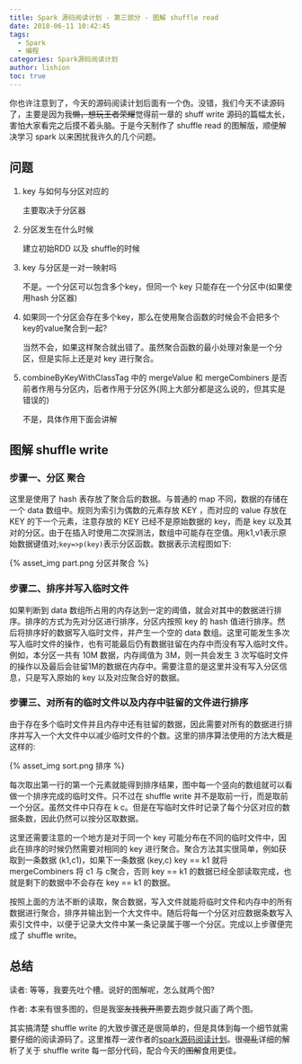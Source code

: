 ```yaml
---
title: Spark 源码阅读计划 - 第三部分 - 图解 shuffle read
date: 2018-06-11 10:42:45
tags:
  - Spark
  - 编程
categories: Spark源码阅读计划
author: lishion
toc: true
---
```


你也许注意到了，今天的源码阅读计划后面有一个伪。没错，我们今天不读源码了，主要是因为我~~懒，想玩王者荣耀~~觉得前一章的 shuff write 源码的篇幅太长，害怕大家看完之后摸不着头脑。于是今天制作了 shuffle read 的图解版，顺便解决学习 spark 以来困扰我许久的几个问题。

## 问题

1. key 与如何与分区对应的

   主要取决于分区器

2. 分区发生在什么时候

   建立初始RDD 以及 shuffle的时候

3. key 与分区是一对一映射吗

   不是。一个分区可以包含多个key，但同一个 key 只能存在一个分区中(如果使用hash 分区器)

4. 如果同一个分区会存在多个key，那么在使用聚合函数的时候会不会把多个key的value聚合到一起?

   当然不会，如果这样聚合就出错了。虽然聚合函数的最小处理对象是一个分区，但是实际上还是对 key 进行聚合。

5. combineByKeyWithClassTag 中的 mergeValue 和 mergeCombiners 是否前者作用与分区内，后者作用于分区外(网上大部分都是这么说的，但其实是错误的)

   不是，具体作用下面会讲解

## 图解 shuffle write

### 步骤一、分区 聚合

这里是使用了 hash 表存放了聚合后的数据。与普通的 map 不同，数据的存储在一个 data 数组中。规则为索引为偶数的元素存放 KEY ，而对应的 value 存放在 KEY 的下一个元素，注意存放的 KEY 已经不是原始数据的 key，而是 key 以及其对的分区。由于在插入时使用二次探测法，数组中可能存在空值。用k1,v1表示原始数据键值对;`key=>p(key)`表示分区函数。数据表示流程图如下:

{% asset_img part.png 分区并聚合 %}


### 步骤二、排序并写入临时文件

如果判断到 data 数组所占用的内存达到一定的阈值，就会对其中的数据进行排序。排序的方式为先对分区进行排序，分区内按照 key 的 hash 值进行排序。然后将排序好的数据写入临时文件，并产生一个空的 data 数组。这里可能发生多次写入临时文件的操作，也有可能最后仍有数据驻留在内存中而没有写入临时文件。例如，本分区一共有 10M 数据，内存阈值为 3M，则一共会发生 3 次写临时文件的操作以及最后会驻留1M的数据在内存中。需要注意的是这里并没有写入分区信息，只是写入原始的 key 以及对应聚合好的数据。

### 步骤三、对所有的临时文件以及内存中驻留的文件进行排序

由于存在多个临时文件并且内存中还有驻留的数据，因此需要对所有的数据进行排序并写入一个大文件中以减少临时文件的个数。这里的排序算法使用的方法大概是这样的:

{% asset_img sort.png 排序 %}

每次取出第一行的第一个元素就能得到排序结果，图中每一个竖向的数组就可以看做一个排序完成的临时文件。只不过在 shuffle write 并不是取前一行，而是取前一个分区。虽然文件中只存在 k c。但是在写临时文件时记录了每个分区对应的数据条数，因此仍然可以按分区取数据。

这里还需要注意的一个地方是对于同一个 key 可能分布在不同的临时文件中，因此在排序的时候仍然需要对相同的 key 进行聚合。聚合方法其实很简单，例如获取到一条数据 (k1,c1)，如果下一条数据 (key,c) key == k1 就将 mergeCombiners 将 c1 与 c聚合，否则 key == k1 的数据已经全部读取完成，也就是剩下的数据中不会存在 key == k1 的数据。

按照上面的方法不断的读取，聚合数据，写入文件就能将临时文件和内存中的所有数据进行聚合，排序并输出到一个大文件中。随后将每一个分区对应数据条数写入索引文件中，以便于记录大文件中某一条记录属于哪一个分区。完成以上步骤便完成了 shuffle write。

## 总结

读者: 等等，我要先吐个槽。说好的图解呢，怎么就两个图?

作者: 本来有很多图的，但是我~~室友找我开黑~~要去跑步就只画了两个图。

其实搞清楚 shuffle write 的大致步骤还是很简单的，但是具体到每一个细节就需要仔细的阅读源码了。这里推荐一波作者的[spark源码阅读计划](https://lishion.github.io/categories/Spark%E6%BA%90%E7%A0%81%E9%98%85%E8%AF%BB%E8%AE%A1%E5%88%92/)。很~~混乱~~详细的解析了关于 shuffle write 每一部分代码，配合今天的~~图解~~食用更佳。







